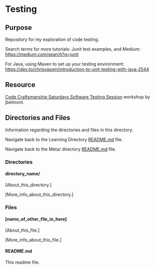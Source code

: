 # Testing

## Purpose

Repository for my exploration of code testing.

Search terms for more tutorials: Junit test examples, and Medium: https://medium.com/search?q=junit

For Java, using Maven to set up your testing environment: https://dev.to/chrisvasqm/introduction-to-unit-testing-with-java-2544

## Resource

[Code Craftsmanship Saturdays Software Testing Session](https://github.com/jbelmont/software-testing-workshop) workshop by jbelmont.

## Directories and Files

Information regarding the directories and files in this directory.

<!-- Navigate back to the [parent_readme_file/ README.md](../README.md) -->

Navigate back to the Learning Directory [README.md](../README.md) file.

Navigate back to the Meta/ directory [README.md](../Meta/README.md) file.

### Directories

#### directory_name/

[About_this_directory.]

[More_info_about_this_directory.]

### Files

#### [name_of_other_file_in_here]

[About_this_file.]

[More_info_about_this_file.]

#### README.md

This readme file.
